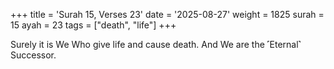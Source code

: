 +++
title = 'Surah 15, Verses 23'
date = '2025-08-27'
weight = 1825
surah = 15
ayah = 23
tags = ["death", "life"]
+++

Surely it is We Who give life and cause death. And We are the ˹Eternal˺ Successor.